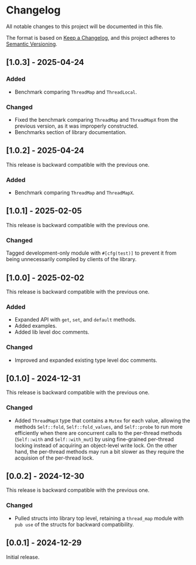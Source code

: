 # Changelog

All notable changes to this project will be documented in this file.

The format is based on [Keep a Changelog](https://keepachangelog.com/en/1.1.0/),
and this project adheres to [Semantic Versioning](https://semver.org/spec/v2.0.0.html).

## [1.0.3] - 2025-04-24

### Added

- Benchmark comparing  `ThreadMap` and `ThreadLocal`.

### Changed

- Fixed the benchmark comparing `ThreadMap` and `ThreadMapX` from the previous version, as it was improperly constructed.
- Benchmarks section of library documentation.

## [1.0.2] - 2025-04-24

This release is backward compatible with the previous one.

### Added

- Benchmark comparing `ThreadMap` and `ThreadMapX`.

## [1.0.1] - 2025-02-05

This release is backward compatible with the previous one.

### Changed

Tagged development-only module with `#[cfg(test)]` to prevent it from being unnecessarily compiled by clients of the library.

## [1.0.0] - 2025-02-02

This release is backward compatible with the previous one.

### Added

- Expanded API with `get`, `set`, and `default` methods.
- Added examples.
- Added lib level doc comments.

### Changed

- Improved and expanded existing type level doc comments.

## [0.1.0] - 2024-12-31

This release is backward compatible with the previous one.

### Changed

- Added `ThreadMapX` type that contains a `Mutex` for each value, allowing the methods `Self::fold`, `Self::fold_values`, and `Self::probe` to run more efficiently when there are concurrent calls to the per-thread methods (`Self::with` and `Self::with_mut`) by using fine-grained per-thread locking instead of acquiring an object-level write lock. On the other hand, the per-thread methods may run a bit slower as they require the acquision of the per-thread lock.

## [0.0.2] - 2024-12-30

This release is backward compatible with the previous one.

### Changed

- Pulled structs into library top level, retaining a `thread_map` module with `pub use` of the structs for backward compatibility.

## [0.0.1] - 2024-12-29

Initial release.
